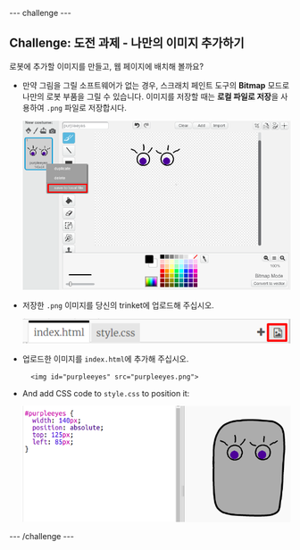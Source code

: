 \--- challenge \---

## Challenge: 도전 과제 - 나만의 이미지 추가하기

로봇에 추가할 이미지를 만들고, 웹 페이지에 배치해 볼까요?

+ 만약 그림을 그릴 소프트웨어가 없는 경우, 스크래치 페인트 도구의 **Bitmap** 모드로 나만의 로봇 부품을 그릴 수 있습니다. 이미지를 저장할 때는 **로컬 파일로 저장**을 사용하여 `.png` 파일로 저장합시다.
    
    ![screenshot](images/robot-scratch-paint.png)

+ 저장한 `.png` 이미지를 당신의 trinket에 업로드해 주십시오.
    
    ![screenshot](images/robot-image-add.png)

+ 업로드한 이미지를 `index.html`에 추가해 주십시오.
    
        <img id="purpleeyes" src="purpleeyes.png">
        

+ And add CSS code to `style.css` to position it:
    
    ![screenshot](images/robot-use-purple-eyes.png)

\--- /challenge \---